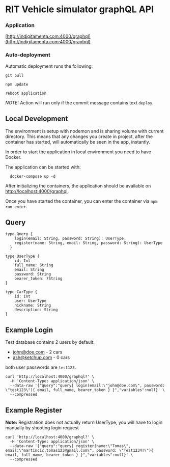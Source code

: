 # RIT Vehicle simulator graphQL API 

### Application 
[http://indigitamenta.com:4000/graphql](http://indigitamenta.com:4000/graphql).

### Auto-deployment

Automatic deployment runs the following:
```
git pull

npm update

reboot application
```

*NOTE:* Action will run only if the commit message contains text `deploy`.

## Local Development 
The environment is setup with nodemon and is sharing volume with current directory. 
This means that any changes you create in project, after the container has started, will 
automatically be seen in the app, instantly.

In order to start the application in local environment you need to have Docker. 

The application can be started with:
```
  docker-compose up -d
```
After initializing the containers, the application should be available on [http://localhost:4000/graphql](http://localhost:4000/graphql).

Once you have started the container, you can enter the container via `npm run enter`.

## Query
```
type Query {
    login(email: String, password: String): UserType,
    register(name: String, email: String, password: String): UserType
  }

type UserType {
    id: Int
    full_name: String
    email: String
    password: String
    bearer_token: ?String
}

type CarType {
    id: Int 
    user: UserType 
    nickname: String 
    description: String
}
```

## Example Login

Test database contains 2 users by default:
  - john@doe.com - 2 cars
  - ash@ketchup.com - 0 cars
  
both user passwords are `test123`.

```
curl 'http://localhost:4000/graphql?' \
  -H 'Content-Type: application/json' \
  --data-raw '{"query":"query{ login(email:\"john@doe.com\", password: \"test123\"){ email, full_name, bearer_token } }","variables":null}' \
  --compressed
```

## Example Register

**Note:** Registration does not actually return UserType, you will have to login manually by shooting login request
```
curl 'http://localhost:4000/graphql?' \
  -H 'Content-Type: application/json' \
  --data-raw '{"query":"query{ register(name:\"Tomas\", email:\"martincic.tomas123@gmail.com\", password: \"Test1234!\"){ email, full_name, bearer_token } }","variables":null}' \
  --compressed
```

